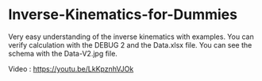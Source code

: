 # Inverse-Kinematics-for-Dummies
Very easy understanding of the inverse kinematics with examples.
You can verify calculation with the DEBUG 2 and the Data.xlsx file.
You can see the schema with the Data-V2.jpg file.

Video : https://youtu.be/LkKpznhVJOk
